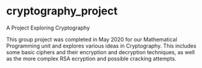 # cryptography_project
A Project Exploring Cryptography

This group project was completed in May 2020 for our Mathematical Programming unit and explores various ideas in Cryptography. This includes some basic ciphers and their encryption and decryption techniques, as well as the more complex RSA ecryption and possible cracking attempts.
